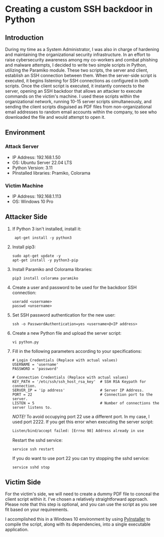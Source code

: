 # Creating a custom SSH backdoor in Python
## Introduction
During my time as a System Administrator, I was also in charge of hardening and maintaining the organizational security infrastructure. In an effort to raise cybersecurity awareness among my co-workers and combat phishing and malware attempts, I decided to write two simple scripts in Python, utilizing the Paramiko module. These two scripts, the server and client, establish an SSH connection between them. When the server-side script is executed, it begins listening for SSH connections as configured in both scripts. Once the client script is executed, it instantly connects to the server, opening an SSH backdoor that allows an attacker to execute commands on the victim's machine. I used these scripts within the organizational network, running 10-15 server scripts simultaneously, and sending the client scripts disguised as PDF files from non-organizational email addresses to random email accounts within the company, to see who downloaded the file and would attempt to open it.

## Environment
### Attack Server
- IP Address: 192.168.1.50
- OS: Ubuntu Server 22.04 LTS
- Python Version: 3.11
- PInstalled libraries: Pramiko, Colorama

### Victim Machine
- IP Address: 192.168.1.113
- OS: Windows 10 Pro

## Attacker Side
1. If Python 3 isn't installed, install it:
   ```
    apt-get install -y python3
   ```
   
2. Install pip3:
   ```
   sudo apt-get update -y
   apt-get install -y python3-pip
   ```
   
3. Install Paramiko and Colorama libraries:
   ```
   pip3 install colorama paramiko
   ```
   
4. Create a user and password to be used for the backdoor SSH connection:
   ```
   useradd <username>
   passwd <unsername>
   ```
   
5. Set SSH password authentication for the new user:
   ```
   ssh -o PasswordAuthentication=yes <username>@<IP address>
   ```
   
6. Create a new Python file and upload the server script:
   ```
   vi python.py
   ```
   
7. Fill in the following parameters according to your specifications:
   ```
   # Login Credentials (Replace with actual values)
   USERNAME = 'username'
   PASSWORD = 'password'
   
   # Connection Credentials (Replace with actual values)
   KEY_PATH = '/etc/ssh/ssh_host_rsa_key'  # SSH RSA Keypath for connection.
   SERVER_IP = 'ip address'                # Server IP Address.
   PORT = 22                               # Connection port to the server.
   LISTEN = 5                              # Number of connections the server listens to.
   ```
   
   *NOTE!* To avoid occupying port 22 use a different port. In my case, I used port 2222.
   If you get this error when executing the server script:
   ```sh
   Listen/bind/accept failed: [Errno 98] Address already in use
   ```
   Restart the sshd service:
   ```
   service ssh restart
   ```
   
   If you do want to use port 22 you can try stopping the sshd service:
   ```
   service sshd stop
   ```
   
## Victim Side
For the victim's side, we will need to create a dummy PDF file to conceal the client script within it. I've chosen a relatively straightforward approach. Please note that this step is optional, and you can use the script as you see fit based on your requirements.

I accomplished this in a Windows 10 environment by using [PyInstaller](https://pypi.org/project/pyinstaller/) to compile the script, along with its dependencies, into a single executable application.



